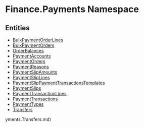 ﻿---
uid: Finance.Payments
---
# Finance.Payments Namespace

## Entities
- [BulkPaymentOrderLines](Finance.Payments.BulkPaymentOrderLines.md)  
- [BulkPaymentOrders](Finance.Payments.BulkPaymentOrders.md)  
- [OrderBalances](Finance.Payments.OrderBalances.md)  
- [PaymentAccounts](Finance.Payments.PaymentAccounts.md)  
- [PaymentOrders](Finance.Payments.PaymentOrders.md)  
- [PaymentReasons](Finance.Payments.PaymentReasons.md)  
- [PaymentSlipAmounts](Finance.Payments.PaymentSlipAmounts.md)  
- [PaymentSlipLines](Finance.Payments.PaymentSlipLines.md)  
- [PaymentSlipPaymentTransactionsTemplates](Finance.Payments.PaymentSlipPaymentTransactionsTemplates.md)  
- [PaymentSlips](Finance.Payments.PaymentSlips.md)  
- [PaymentTransactionLines](Finance.Payments.PaymentTransactionLines.md)  
- [PaymentTransactions](Finance.Payments.PaymentTransactions.md)  
- [PaymentTypes](Finance.Payments.PaymentTypes.md)  
- [Transfers](Finance.Payments.Transfers.md)  

yments.Transfers.md)  

